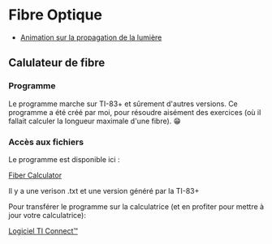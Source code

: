 <!--
Created by Its-Just-Nans - https://github.com/Its-Just-Nans
Copyright Its-Just-Nans
--->

# Fibre Optique

- [Animation sur la propagation de la lumière](http://www.sciences.univ-nantes.fr/sites/genevieve_tulloue/optiqueGeo/dioptres/fibre_optique.php)

## Calulateur de fibre

### Programme

Le programme marche sur TI-83+ et sûrement d'autres versions. Ce programme a été créé par moi, pour résoudre aisément des exercices (où il fallait calculer la longueur maximale d'une fibre). :grin:

### Accès aux fichiers

Le programme est disponible ici :

[Fiber Calculator](https://github.com/Its-Just-Nans/fiber-calculator)

Il y a une verison .txt et une version généré par la TI-83+

Pour transférer le programme sur la calculatrice (et en profiter pour mettre à jour votre calculatrice):

[Logiciel TI Connect™](https://education.ti.com/fr/software/details/en/14d11109c9f44d55b9bbf65e5a62e7f1/swticonnectsoftwareforwindows)
